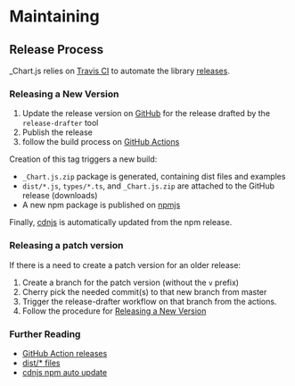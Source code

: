 # Maintaining

## Release Process

_Chart.js relies on [Travis CI](https://travis-ci.org/) to automate the library [releases](https://github.com/chartjs/Chart.js/releases).

### Releasing a New Version

1. Update the release version on [GitHub](https://github.com/chartjs/Chart.js/releases/new) for the release drafted by the `release-drafter` tool
2. Publish the release
3. follow the build process on [GitHub Actions](https://github.com/chartjs/Chart.js/actions?query=workflow%3A%22Node.js+Package%22)

Creation of this tag triggers a new build:

* `_Chart.js.zip` package is generated, containing dist files and examples
* `dist/*.js`, `types/*.ts`, and `_Chart.js.zip` are attached to the GitHub release (downloads)
* A new npm package is published on [npmjs](https://www.npmjs.com/package/chart.js)

Finally, [cdnjs](https://cdnjs.com/libraries/Chart.js) is automatically updated from the npm release.

### Releasing a patch version

If there is a need to create a patch version for an older release:

1. Create a branch for the patch version (without the `v` prefix)
2. Cherry pick the needed commit(s) to that new branch from master
3. Trigger the release-drafter workflow on that branch from the actions.
4. Follow the procedure for [Releasing a New Version](#releasing-a-new-version)

### Further Reading

* [GitHub Action releases](https://github.com/chartjs/Chart.js/pull/7891)
* [dist/* files](https://github.com/chartjs/Chart.js/issues/3033)
* [cdnjs npm auto update](https://github.com/cdnjs/cdnjs/pull/8401)
